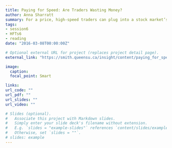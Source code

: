 ```yaml
---
title: Paying for Speed: Are Traders Wasting Money?
author: Anna Sharratt 
summary: For a price, high-speed traders can plug into a stock market’s backbone. Unfair advantage or fair exchange? (Mar 8, 2016)
tags:
- session6
- HFTs6
- reading
date: "2016-03-08T00:00:00Z"

# Optional external URL for project (replaces project detail page).
external_link: "https://smith.queensu.ca/insight/content/paying_for_speed_are_traders_wasting_money.php"

image:
  caption: 
  focal_point: Smart

links:
url_code: ""
url_pdf: ""
url_slides: ""
url_video: ""

# Slides (optional).
#   Associate this project with Markdown slides.
#   Simply enter your slide deck's filename without extension.
#   E.g. `slides = "example-slides"` references `content/slides/example-slides.md`.
#   Otherwise, set `slides = ""`.
# slides: example
---
```


